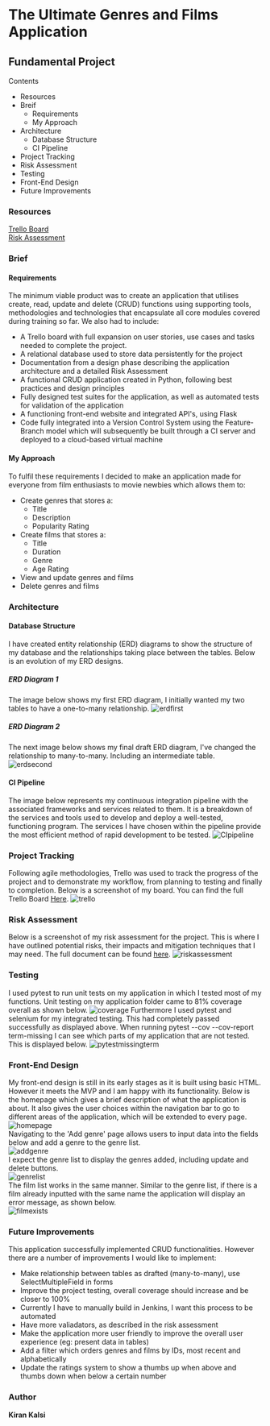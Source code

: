 # The Ultimate Genres and Films Application
## Fundamental Project

Contents
* Resources
* Breif
  * Requirements
  * My Approach
* Architecture
  * Database Structure
  * CI Pipeline
* Project Tracking
* Risk Assessment
* Testing
* Front-End Design
* Future Improvements


### Resources
[Trello Board](https://trello.com/b/dubA6cfY/my-project)  
[Risk Assessment](https://docs.google.com/spreadsheets/d/1RD_fca3jRA9D0HOCS2oe6eftotsjKILWXCJ5MKXBjcs/edit?usp=sharing)

### Brief

#### Requirements
The minimum viable product was to create an application that utilises create, read, update and delete (CRUD) functions using supporting tools,
methodologies and technologies that encapsulate all core modules covered during training so far. We also had to include:
* A Trello board with full expansion
on user stories, use cases and tasks needed to complete the project.
* A relational database used to store data persistently for the
project
* Documentation from a design phase describing the application architecture
and a detailed Risk Assessment
* A functional CRUD application created in Python, following best
practices and design principles
* Fully designed test suites for the application, as
well as automated tests for validation of the application
* A functioning front-end website and integrated API's, using Flask
* Code fully integrated into a Version Control System using the
Feature-Branch model which will subsequently be built through a CI
server and deployed to a cloud-based virtual machine

#### My Approach
To fulfil these requirements I decided to make an application made for everyone from film enthusiasts to movie newbies which allows them to:
* Create genres that stores a:
  * Title
  * Description
  * Popularity Rating
* Create films that stores a:
  * Title
  * Duration
  * Genre
  * Age Rating
* View and update genres and films
* Delete genres and films

### Architecture

#### Database Structure
I have created entity relationship (ERD) diagrams to show the structure of my database and the relationships taking place between the tables. Below is an evolution of my ERD designs.
##### ERD Diagram 1
The image below shows my first ERD diagram, I initially wanted my two tables to have a one-to-many relationship.
![erdfirst](https://github.com/kirankalsi/fundamental_project/blob/main/images/Films-db-Draft1.png)
##### ERD Diagram 2
The next image below shows my final draft ERD diagram, I've changed the relationship to many-to-many. Including an intermediate table.  
![erdsecond](https://github.com/kirankalsi/fundamental_project/blob/main/images/Films-db-Draft2.png)
#### CI Pipeline
The image below represents my continuous integration pipeline with the associated frameworks and services related to them. It is a breakdown of the services and tools used to develop and deploy a well-tested, functioning program. The services I have chosen within the pipeline provide the most efficient method of rapid development to be tested.
![CIpipeline](https://github.com/kirankalsi/fundamental_project/blob/main/images/CIpipeline.PNG)

### Project Tracking
Following agile methodologies, Trello was used to track the progress of the project and to demonstrate my workflow, from planning to testing and finally to completion. Below is a screenshot of my board.
You can find the full Trello Board [Here](https://trello.com/b/dubA6cfY/my-project).
![trello](https://github.com/kirankalsi/fundamental_project/blob/main/images/trello.PNG)

### Risk Assessment
Below is a screenshot of my risk assessment for the project. This is where I have outlined potential risks, their impacts and mitigation techniques that I may need.
The full document can be found [here](https://docs.google.com/spreadsheets/d/1RD_fca3jRA9D0HOCS2oe6eftotsjKILWXCJ5MKXBjcs/edit?usp=sharing).
![riskassessment](https://github.com/kirankalsi/fundamental_project/blob/main/images/risk_assessment_ss.PNG)

### Testing
I used pytest to run unit tests on my application in which I tested most of my functions.
Unit testing on my application folder came to 81% coverage overall as shown below.
![coverage](https://github.com/kirankalsi/fundamental_project/blob/main/images/coverage.PNG)
Furthermore I used pytest and selenium for my integrated testing. This had completely passed successfully as displayed above. When running pytest --cov --cov-report term-missing I can see which parts of my application that are not tested. This is displayed below.
![pytestmissingterm](https://github.com/kirankalsi/fundamental_project/blob/main/images/pytest.PNG)

### Front-End Design
My front-end design is still in its early stages as it is built using basic HTML. However it meets the MVP
and I am happy with its functionality. Below is the homepage which gives a brief description of what the application is about.
It also gives the user choices within the navigation bar to go to different areas of the application, which will be extended to every page.  
![homepage](https://github.com/kirankalsi/fundamental_project/blob/main/images/homepage.PNG)  
Navigating to the 'Add genre' page allows users to input data into the fields below and add a genre to the genre list.  
![addgenre](https://github.com/kirankalsi/fundamental_project/blob/main/images/addgenre.PNG)  
I expect the genre list to display the genres added, including update and delete buttons.  
![genrelist](https://github.com/kirankalsi/fundamental_project/blob/main/images/genrelist.PNG)  
The film list works in the same manner. Similar to the genre list, if there is a film already inputted with the same name the application will display an error message, as shown below.  
![filmexists](https://github.com/kirankalsi/fundamental_project/blob/main/images/filmexists.PNG)  

### Future Improvements
This application successfully implemented CRUD functionalities. However there are a number of improvements I would like to implement:
* Make relationship between tables as drafted (many-to-many), use SelectMultipleField in forms
* Improve the project testing, overall coverage should increase and be closer to 100%
* Currently I have to manually build in Jenkins, I want this process to be automated
* Have more valiadators, as described in the risk assessment
* Make the application more user friendly to improve the overall user experience (eg: present data in tables)
* Add a filter which orders genres and films by IDs, most recent and alphabetically
* Update the ratings system to show a thumbs up when above and thumbs down when below a certain number

### Author
**Kiran Kalsi**
